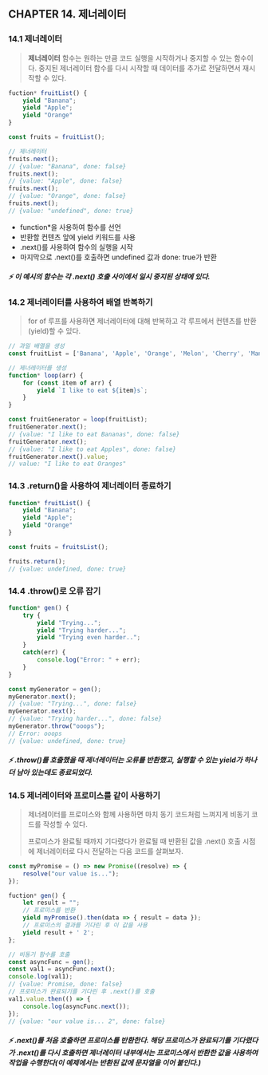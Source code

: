 ## CHAPTER 14. 제너레이터

### 14.1 제너레이터

> **제너레이터** 함수는 원하는 만큼 코드 실행을 시작하거나 중지할 수 있는 함수이다. 중지된 제너레이터 함수를 다시 시작할 때 데이터를 추가로 전달하면서 재시작할 수 있다.

```javascript
fuction* fruitList() {
    yield "Banana";
    yield "Apple";
    yield "Orange"
}

const fruits = fruitList();

// 제너레이터
fruits.next();
// {value: "Banana", done: false}
fruits.next();
// {value: "Apple", done: false}
fruits.next();
// {value: "Orange", done: false}
fruits.next();
// {value: "undefined", done: true}
```

- function*을 사용하여 함수를 선언
- 반환할 컨텐츠 앞에 yield 키워드를 사용
- .next()를 사용하여 함수의 실행을 시작
- 마지막으로 .next()를 호출하면 undefined 값과 done: true가 반환

##### ⚡ 이 예시의 함수는 각 .next() 호출 사이에서 일시 중지된 상태에 있다.



### 14.2 제너레이터를 사용하여 배열 반복하기

> for of 루프를 사용하면 제너레이터에 대해 반복하고 각 루프에서 컨텐츠를 반환(yield)할 수 있다.

```javascript
// 과일 배열을 생성
const fruitList = ['Banana', 'Apple', 'Orange', 'Melon', 'Cherry', 'Mango'];

// 제너레이터를 생성
function* loop(arr) {
    for (const item of arr) {
        yield `I like to eat ${item}s`;
    }
}

const fruitGenerator = loop(fruitList);
fruitGenerator.next();
// {value: "I like to eat Bananas", done: false}
fruitGenerator.next();
// {value: "I like to eat Apples", done: false}
fruitGenerator.next().value;
// value: "I like to eat Oranges"
```



### 14.3 .return()을 사용하여 제너레이터 종료하기

```javascript
function* fruitList() {
    yield "Banana";
    yield "Apple";
    yield "Orange"
}

const fruits = fruitsList();

fruits.return();
// {value: undefined, done: true}
```



### 14.4 .throw()로 오류 잡기

```javascript
function* gen() {
    try {
        yield "Trying...";
        yield "Trying harder...";
        yield "Trying even harder..";
    }
    catch(err) {
        console.log("Error: " + err);
    }
}

const myGenerator = gen();
myGenerator.next();
// {value: "Trying...", done: false}
myGenerator.next();
// {value: "Trying harder...", done: false}
myGenerator.throw("ooops");
// Error: ooops
// {value: undefined, done: true}
```

##### ⚡ .throw()를 호출했을 때 제너레이터는 오류를 반환했고, 실행할 수 있는 yield가 하나 더 남아 있는데도 종료되었다.



### 14.5 제너레이터와 프로미스를 같이 사용하기

> 제너레이터를 프로미스와 함께 사용하면 마치 동기 코드처럼 느껴지게 비동기 코드를 작성할 수 있다. 
>
> 프로미스가 완료될 때까지 기다렸다가 완료될 때 반환된 값을 .next() 호출 시점에 제너레이터로 다시 전달하는 다음 코드를 살펴보자.

```javascript
const myPromise = () => new Promise((resolve) => {
    resolve("our value is...");
});

fuction* gen() {
    let result = "";
    // 프로미스를 반환
    yield myPromise().then(data => { result = data });
    // 프로미스의 결과를 기다린 후 이 값을 사용
    yield result + ' 2';
};

// 비동기 함수를 호출
const asyncFunc = gen();
const val1 = asyncFunc.next();
console.log(val1);
// {value: Promise, done: false}
// 프로미스가 완료되기를 기다린 후 .next()를 호출
val1.value.then(() => {
    console.log(asyncFunc.next());
});
// {value: "our value is... 2", done: false}
```

##### ⚡ .next()를 처음 호출하면 프로미스를 반환한다. 해당 프로미스가 완료되기를 기다렸다가 .next()를 다시 호출하면 제너레이터 내부에서는 프로미스에서 반환한 값을 사용하여 작업을 수행한다(이 예제에서는 반환된 값에 문자열을 이어 붙인다.)
